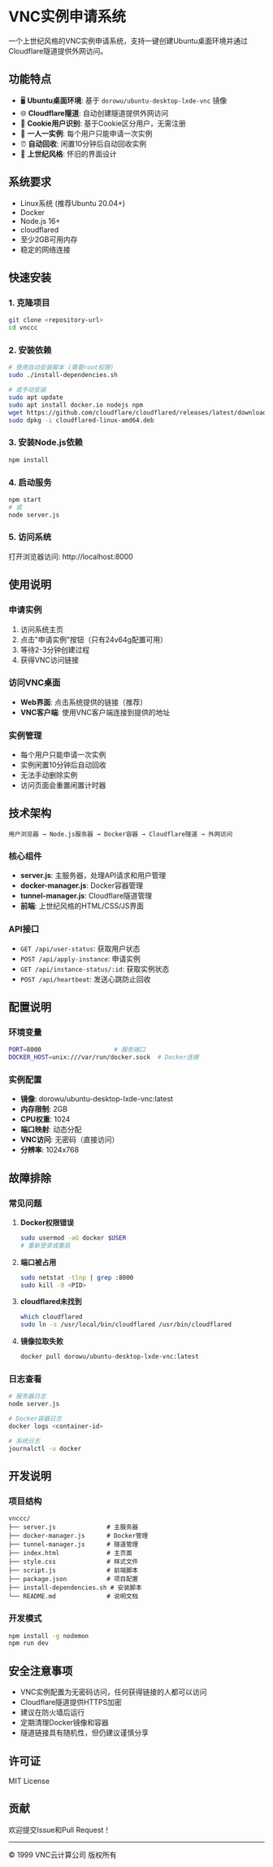 # VNC实例申请系统

一个上世纪风格的VNC实例申请系统，支持一键创建Ubuntu桌面环境并通过Cloudflare隧道提供外网访问。

## 功能特点

- 🖥️ **Ubuntu桌面环境**: 基于 `dorowu/ubuntu-desktop-lxde-vnc` 镜像
- 🌐 **Cloudflare隧道**: 自动创建隧道提供外网访问
- 🍪 **Cookie用户识别**: 基于Cookie区分用户，无需注册
- 🚫 **一人一实例**: 每个用户只能申请一次实例
- ⏰ **自动回收**: 闲置10分钟后自动回收实例
- 🎨 **上世纪风格**: 怀旧的界面设计

## 系统要求

- Linux系统 (推荐Ubuntu 20.04+)
- Docker
- Node.js 16+
- cloudflared
- 至少2GB可用内存
- 稳定的网络连接

## 快速安装

### 1. 克隆项目
```bash
git clone <repository-url>
cd vnccc
```

### 2. 安装依赖
```bash
# 使用自动安装脚本 (需要root权限)
sudo ./install-dependencies.sh

# 或手动安装
sudo apt update
sudo apt install docker.io nodejs npm
wget https://github.com/cloudflare/cloudflared/releases/latest/download/cloudflared-linux-amd64.deb
sudo dpkg -i cloudflared-linux-amd64.deb
```

### 3. 安装Node.js依赖
```bash
npm install
```

### 4. 启动服务
```bash
npm start
# 或
node server.js
```

### 5. 访问系统
打开浏览器访问: http://localhost:8000

## 使用说明

### 申请实例
1. 访问系统主页
2. 点击"申请实例"按钮（只有24v64g配置可用）
3. 等待2-3分钟创建过程
4. 获得VNC访问链接

### 访问VNC桌面
- **Web界面**: 点击系统提供的链接（推荐）
- **VNC客户端**: 使用VNC客户端连接到提供的地址

### 实例管理
- 每个用户只能申请一次实例
- 实例闲置10分钟后自动回收
- 无法手动删除实例
- 访问页面会重置闲置计时器

## 技术架构

```
用户浏览器 → Node.js服务器 → Docker容器 → Cloudflare隧道 → 外网访问
```

### 核心组件
- **server.js**: 主服务器，处理API请求和用户管理
- **docker-manager.js**: Docker容器管理
- **tunnel-manager.js**: Cloudflare隧道管理
- **前端**: 上世纪风格的HTML/CSS/JS界面

### API接口
- `GET /api/user-status`: 获取用户状态
- `POST /api/apply-instance`: 申请实例
- `GET /api/instance-status/:id`: 获取实例状态
- `POST /api/heartbeat`: 发送心跳防止回收

## 配置说明

### 环境变量
```bash
PORT=8000                    # 服务端口
DOCKER_HOST=unix:///var/run/docker.sock  # Docker连接
```

### 实例配置
- **镜像**: dorowu/ubuntu-desktop-lxde-vnc:latest
- **内存限制**: 2GB
- **CPU权重**: 1024
- **端口映射**: 动态分配
- **VNC访问**: 无密码（直接访问）
- **分辨率**: 1024x768

## 故障排除

### 常见问题

1. **Docker权限错误**
   ```bash
   sudo usermod -aG docker $USER
   # 重新登录或重启
   ```

2. **端口被占用**
   ```bash
   sudo netstat -tlnp | grep :8000
   sudo kill -9 <PID>
   ```

3. **cloudflared未找到**
   ```bash
   which cloudflared
   sudo ln -s /usr/local/bin/cloudflared /usr/bin/cloudflared
   ```

4. **镜像拉取失败**
   ```bash
   docker pull dorowu/ubuntu-desktop-lxde-vnc:latest
   ```

### 日志查看
```bash
# 服务器日志
node server.js

# Docker容器日志
docker logs <container-id>

# 系统日志
journalctl -u docker
```

## 开发说明

### 项目结构
```
vnccc/
├── server.js              # 主服务器
├── docker-manager.js      # Docker管理
├── tunnel-manager.js      # 隧道管理
├── index.html             # 主页面
├── style.css              # 样式文件
├── script.js              # 前端脚本
├── package.json           # 项目配置
├── install-dependencies.sh # 安装脚本
└── README.md              # 说明文档
```

### 开发模式
```bash
npm install -g nodemon
npm run dev
```

## 安全注意事项

- VNC实例配置为无密码访问，任何获得链接的人都可以访问
- Cloudflare隧道提供HTTPS加密
- 建议在防火墙后运行
- 定期清理Docker镜像和容器
- 隧道链接具有随机性，但仍建议谨慎分享

## 许可证

MIT License

## 贡献

欢迎提交Issue和Pull Request！

---

© 1999 VNC云计算公司 版权所有
